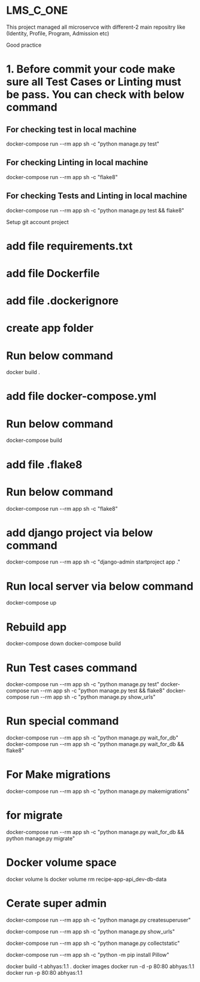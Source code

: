 # LMS_C_ONE
This project managed all microservce with different-2 main repositry like (Identity, Profile, Program, Admission etc)

Good practice
# 1. Before commit your code make sure all Test Cases or Linting must be pass. You can check with below command
## For checking test in local machine
docker-compose run --rm app sh -c "python manage.py test"
## For checking Linting in local machine
docker-compose run --rm app sh -c "flake8"
## For checking Tests and Linting in local machine
docker-compose run --rm app sh -c "python manage.py test && flake8"


Setup git account project

# add file requirements.txt
# add file Dockerfile
# add file .dockerignore
# create app folder

# Run below  command
docker build .

# add file docker-compose.yml

# Run below command
docker-compose build

# add file .flake8

# Run below command
docker-compose run --rm app sh -c "flake8"

# add django project via below command
docker-compose run --rm app sh -c "django-admin startproject app ."

# Run local server via below command
docker-compose up

# Rebuild app
docker-compose down
docker-compose build

# Run Test cases command
docker-compose run --rm app sh -c "python manage.py test"
docker-compose run --rm app sh -c "python manage.py test && flake8"
docker-compose run --rm app sh -c "python manage.py show_urls"

# Run special command
docker-compose run --rm app sh -c "python manage.py wait_for_db"
docker-compose run --rm app sh -c "python manage.py wait_for_db && flake8"

# For Make migrations
docker-compose run --rm app sh -c "python manage.py makemigrations"
# for migrate
docker-compose run --rm app sh -c "python manage.py wait_for_db && python manage.py migrate"
# Docker volume space
docker volume ls
docker volume rm recipe-app-api_dev-db-data

# Cerate super admin
docker-compose run --rm app sh -c "python manage.py createsuperuser"

docker-compose run --rm app sh -c "python manage.py show_urls"

docker-compose run --rm app sh -c "python manage.py collectstatic"

docker-compose run --rm app sh -c "python -m pip install Pillow"

docker build -t abhyas:1.1 .
docker images
docker run -d -p 80:80 abhyas:1.1
docker run -p 80:80 abhyas:1.1
